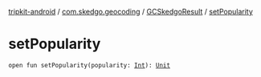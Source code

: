 [tripkit-android](../../index.md) / [com.skedgo.geocoding](../index.md) / [GCSkedgoResult](index.md) / [setPopularity](./set-popularity.md)

# setPopularity

`open fun setPopularity(popularity: `[`Int`](https://kotlinlang.org/api/latest/jvm/stdlib/kotlin/-int/index.html)`): `[`Unit`](https://kotlinlang.org/api/latest/jvm/stdlib/kotlin/-unit/index.html)
